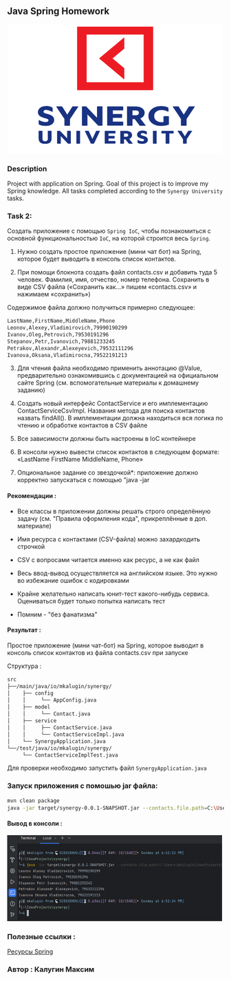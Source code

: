 ## Java Spring Homework

<img src="images/synergy_title_image.png" width="500" height="300">

### Description

Project with application on Spring. Goal of this
project is to improve my Spring knowledge.
All tasks completed according to the `Synergy University`
tasks.

### Task 2:

Создать приложение с помощью `Spring IoC`, чтобы 
познакомиться с основной функциональностью `IoC`, 
на которой строится весь `Spring`.

1) Нужно создать простое приложение (мини чат бот) на Spring,
которое будет выводить в консоль список контактов.

2) При помощи блокнота создать файл contacts.csv и
добавить туда 5 человек. Фамилия, имя, отчество, номер
телефона. Сохранить в виде CSV файла («Сохранить как…»
пишем «contacts.csv» и нажимаем «сохранить»)

Содержимое файла должно получиться примерно следующее:

```text
LastName,FirstName,MiddleName,Phone
Leonov,Alexey,Vladimirovich,79990190299
Ivanov,Oleg,Petrovich,79530191296
Stepanov,Petr,Ivanovich,79881233245
Petrakov,Alexandr,Alexeyevich,79532111296
Ivanova,Oksana,Vladimirocna,79522191213
```

3) Для чтения файла необходимо применить аннотацию @Value,
   предварительно ознакомившись с документацией на официальном
   сайте Spring (см. вспомогательные материалы к домашнему заданию)

4) Создать новый интерфейс ContactService и его имплементацию
   ContactServiceCsvImpl. Названия метода для поиска контактов
   назвать findAll(). В имплементации должна находиться вся логика
   по чтению и обработке контактов в CSV файле

5) Все зависимости должны быть настроены в IoC контейнере

6) В консоли нужно вывести список контактов в следующем
   формате: «LastName FirstName MiddleName, Phone»

7) Опциональное задание со звездочкой*: приложение
   должно корректно запускаться с помощью "java -jar

#### Рекомендации :

- Все классы в приложении должны решать строго
определённую задачу (см. "Правила оформления
кода", прикреплённые в доп. материале)

- Имя ресурса с контактами (CSV-файла)
  можно захардкодить строчкой

- CSV с вопросами читается именно как ресурс, а не как файл

- Весь ввод-вывод осуществляется на английском языке.
  Это нужно во избежание ошибок с кодировками

- Крайне желательно написать юнит-тест какого-нибудь
  сервиса. Оцениваться будет только попытка написать тест

- Помним - "без фанатизма"

#### Результат :
Простое приложение (мини чат-бот) на Spring, которое выводит
в консоль список контактов из файла contacts.csv при запуске

Структура :

```text
src
├──/main/java/io/mkalugin/synergy/
│    ├── config
│    │     └── AppConfig.java
│    ├── model
│    │     └── Contact.java
│    ├── service
│    │     ├── ContactService.java
│    │     └── ContactServiceImpl.java     
│    └── SynergyApplication.java
└──/test/java/io/mkalugin/synergy/
     └── ContactServiceImplTest.java
```

Для проверки необходимо запустить файл 
`SynergyApplication.java`

### Запуск приложения с помошью jar файла:

```bash
mvn clean package
java -jar target/synergy-0.0.1-SNAPSHOT.jar --contacts.file.path=C:\Users\mkalugin\IdeaProjects\synergy\src\main\resources\contacts.csv
```

#### Вывод в консоли :
<img src='images/13.07_screen_jar_file.png' width=500 height=200>

### Полезные ссылки :

[Ресурсы Spring](https://docs.spring.io/spring-framework/reference/core/resources.html)

### Автор : Калугин Максим